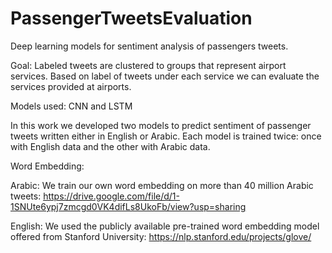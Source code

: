 # PassengerTweetsEvaluation
Deep learning models for sentiment analysis of passengers tweets. 


Goal:
Labeled tweets are clustered to groups that represent airport services. 
Based on label of tweets under each service we can evaluate the services provided at airports.



Models used: CNN and LSTM

In this work we developed two models to predict sentiment of passenger tweets written either in English or Arabic. Each model is trained twice: once with English data and the other with Arabic data.  




Word Embedding:

Arabic: We train our own word embedding on more than 40 million Arabic tweets:
https://drive.google.com/file/d/1-1SNUte6ypj7zmcgd0VK4difLs8UkoFb/view?usp=sharing

English: We used the publicly available pre-trained word embedding model offered from Stanford University:
https://nlp.stanford.edu/projects/glove/

